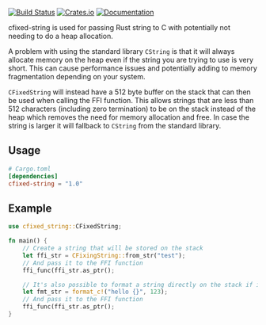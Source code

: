 [![Build Status](https://github.com/emoon/cfixed-string/workflows/Rust/badge.svg)](https://github.com/emoon/cfixed-string/actions?workflow=Rust)
[![Crates.io](https://img.shields.io/crates/v/cfixed-string.svg)](https://crates.io/crates/cfixed-string)
[![Documentation](https://docs.rs/cfixed-string/badge.svg)](https://docs.rs/cfixed-string)

cfixed-string is used for passing Rust string to C with potentially not needing to do a heap allocation.

A problem with using the standard library `CString` is that it will always allocate memory on the heap even if the string you are trying to use is very short. This can cause performance issues and potentially adding to memory fragmentation depending on your system.

`CFixedString` will instead have a 512 byte buffer on the stack that can then be used when calling the FFI function. This allows strings that are less than 512 characters (including zero termination) to be on the stack instead of the heap which removes the need for memory allocation and free. In case the string is larger it will fallback to `CString` from the standard library.

Usage
-----

```toml
# Cargo.toml
[dependencies]
cfixed-string = "1.0"
```

Example
-------

```rust
use cfixed_string::CFixedString;

fn main() {
	// Create a string that will be stored on the stack
	let ffi_str = CFixingString::from_str("test");
	// And pass it to the FFI function
	ffi_func(ffi_str.as_ptr();

	// It's also possible to format a string directly on the stack if it fits using the format_c macro
	let fmt_str = format_c!("hello {}", 123);
	// And pass it to the FFI function
	ffi_func(ffi_str.as_ptr();
}
```
